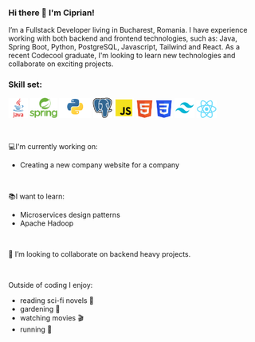 ### Hi there 👋 I'm Ciprian!

 I’m a Fullstack Developer living in Bucharest, Romania. I have experience working with both backend and frontend technologies, such as: Java, Spring Boot, Python, PostgreSQL, Javascript, Tailwind and React. As a recent Codecool graduate, I'm looking to learn new technologies and collaborate on exciting projects.

### Skill set:
<code><img height="40" src="https://github.com/snowymountainpass/snowymountainpass/blob/8bea15548dab1d23a9d3c87596552a4c19012d8b/Java.png"></code>
<code><img height="40" src="https://github.com/snowymountainpass/snowymountainpass/blob/abda164080f6853bc140007164a688f63616cb45/Java%20Spring%20Boot.png"></code>
<code><img height="40" src="https://github.com/snowymountainpass/snowymountainpass/blob/f6cf8997c04fce38d98dbeeeeb526e64b6a0d07b/Python.png"></code>
<code><img height="40" src="https://github.com/snowymountainpass/snowymountainpass/blob/5628652fbcb8263602bc14834613765e4fce16ee/PostgreSQL.png"></code>
<code><img height="40" src="https://github.com/snowymountainpass/snowymountainpass/blob/8b7f1277cca80c3d9c1c2faf41d92be4e84c91c6/Javascript.png"></code>
<code><img height="35" src="https://github.com/snowymountainpass/snowymountainpass/blob/b8327fb675790dacab9562b029b263ba7a482bff/html5-logo.png"></code>
<code><img height="35" src="https://github.com/snowymountainpass/snowymountainpass/blob/2ae47b402e132b30a46cc2227a3c38d4c1e2779d/CSS3.png"></code>
<code><img height="40" src="https://github.com/snowymountainpass/snowymountainpass/blob/d75f32984a60658e8d83151bd1a84dda8535fb47/Tailwind.png"></code>
<code><img height="35" src="https://github.com/snowymountainpass/snowymountainpass/blob/2a815369245c9288efedcc162bc1f7d7af33a264/React.png"></code>

<br />

:computer:I'm currently working on:
- Creating a new company website for a company
<br />

:books:I want to learn:
- Microservices design patterns
- Apache Hadoop

<br />

👯 I’m looking to collaborate on backend heavy projects.

<br />

Outside of coding I enjoy:
- reading sci-fi novels :blue_book:
- gardening :leaves:
- watching movies :clapper:
- running :running:
